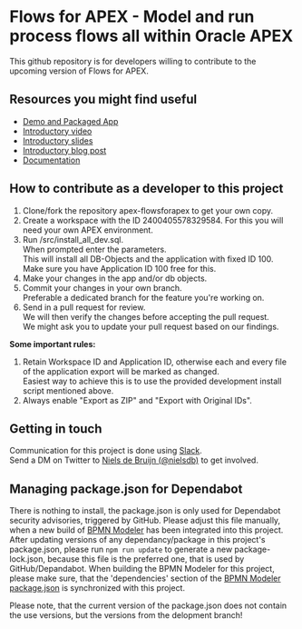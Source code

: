 # Flows for APEX - Model and run process flows all within Oracle APEX

This github repository is for developers willing to contribute to the upcoming version of Flows for APEX.

## Resources you might find useful

- [Demo and Packaged App](https://apex.mt-ag.com/flowsforapex)
- [Introductory video](https://www.youtube.com/watch?v=lMDMVXPy0Jk&list=PL3S33P01ea06WdgNtuFvGd-f8PvP54-g0)
- [Introductory slides](https://knowledgebase.mt-ag.com/q/flowsforapex)
- [Introductory blog post](https://nielsdebr.blogspot.com/2020/06/flows-for-apex.html)
- [Documentation](https://mt-ag.github.io/apex-flowsforapex/)

## How to contribute as a developer to this project

1. Clone/fork the repository apex-flowsforapex to get your own copy.
2. Create a workspace with the ID 2400405578329584.
   For this you will need your own APEX environment.
3. Run /src/install_all_dev.sql.  
   When prompted enter the parameters.  
   This will install all DB-Objects and the application with fixed ID 100.  
   Make sure you have Application ID 100 free for this.
4. Make your changes in the app and/or db objects.
5. Commit your changes in your own branch.  
   Preferable a dedicated branch for the feature you're working on.
6. Send in a pull request for review.  
   We will then verify the changes before accepting the pull request.  
   We might ask you to update your pull request based on our findings.

**Some important rules:**

1. Retain Workspace ID and Application ID, otherwise each and every file of the application export will be marked as changed.  
   Easiest way to achieve this is to use the provided development install script mentioned above.
2. Always enable "Export as ZIP" and "Export with Original IDs".

## Getting in touch

Communication for this project is done using [Slack](http://flowsforapex.slack.com).  
Send a DM on Twitter to [Niels de Bruijn (@nielsdb)](https://twitter.com/nielsdb?s=20) to get involved.

## Managing package.json for Dependabot

There is nothing to install, the package.json is only used for Dependabot security advisories, triggered by GitHub. 
Please adjust this file manually, when a new build of  [BPMN Modeler](https://github.com/mt-ag/bpmn-modeler) has been
integrated into this project. After updating versions of any dependancy/package in this project's package.json, please run ```npm run update``` to generate 
a new package-lock.json, because this file is the preferred one, that is used by GitHub/Depandabot. 
When building the BPMN Modeler for this project, please make sure, that the 'dependencies' section of the [BPMN Modeler package.json](https://github.com/mt-ag/bpmn-modeler/blob/development/package-lock.json) is synchronized with this project.

Please note, that the current version of the package.json does not contain the use versions, but the versions from the delopment branch!